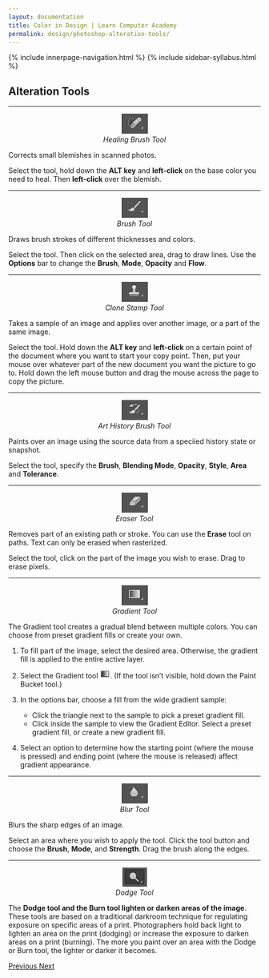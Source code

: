 ```yaml
---
layout: documentation
title: Color in Design | Learn Computer Academy
permalink: design/photoshop-alteration-tools/
---
```

<div class="loader">
{% include innerpage-navigation.html %}
{% include sidebar-syllabus.html %}
 <div class="page-content">
  <div class="content-wrapper">
   <div class="row">
    <div class="col-md-9 content">
     <!-- Your content goes started here -->
     <div class="doc-content">
      <h2>Alteration Tools</h2>
      <hr>
      <div class="row">
       <div class="col-md-2">
        <div class="img-block" style="text-align: center;">
         <img src="{{ site.baseurl }}/../assets/img/healing-brush-tool.png" alt="Healing Brush Tool" class="img-fluid">
         <span style="display: block;">
          <i>Healing Brush Tool</i>
         </span>
        </div>
       </div>
       <div class="col-md-10">
        <div class="text-block">
         <p>Corrects small blemishes in scanned photos.</p>
         <p>Select the tool, hold down the <b>ALT key</b> and <b>left-click</b> on the base color you need to heal. Then <b>left-click</b> over the blemish. </p>
        </div>
       </div>
      </div>
      <hr>
      <div class="row">
       <div class="col-md-2">
        <div class="img-block" style="text-align: center;">
         <img src="{{ site.baseurl }}/../assets/img/brush-tool.png" alt="Brush Tool" class="img-fluid">
         <span style="display: block;">
          <i>Brush Tool</i>
         </span>
        </div>
       </div>
       <div class="col-md-10">
        <div class="text-block">
         <p>Draws brush strokes of different thicknesses and colors.</p>
         <p>Select the tool. Then click on the selected area, drag to draw lines. Use the <b>Options</b> bar to change the <b>Brush</b>, <b>Mode</b>, <b>Opacity</b> and <b>Flow</b>. </p>
        </div>
       </div>
      </div>
      <hr>
      <div class="row">
       <div class="col-md-2">
        <div class="img-block" style="text-align: center;">
         <img src="{{ site.baseurl }}/../assets/img/clone-stamp-tool.png" alt="Clone Stamp Tool" class="img-fluid">
         <span style="display: block;">
          <i>Clone Stamp Tool</i>
         </span>
        </div>
       </div>
       <div class="col-md-10">
        <div class="text-block">
         <p>Takes a sample of an image and applies over another image, or a part of the same image.</p>
         <p>Select the tool. Hold down the <b>ALT key</b> and <b>left-click</b> on a certain point of the document where you want to start your copy point. Then, put your mouse over whatever part of the new document you want the picture to go to. Hold down the left mouse button and drag the mouse across the page to copy the picture. </p>
        </div>
       </div>
      </div>
      <hr>
      <div class="row">
       <div class="col-md-2">
        <div class="img-block" style="text-align: center;">
         <img src="{{ site.baseurl }}/../assets/img/art-history-brush.png" alt="Art History Brush Tool" class="img-fluid">
         <span style="display: block;">
          <i>Art History Brush Tool</i>
         </span>
        </div>
       </div>
       <div class="col-md-10">
        <div class="text-block">
         <p>Paints over an image using the source data from a speciied history state or snapshot.</p>
         <p>Select the tool, specify the <b>Brush</b>, <b>Blending Mode</b>, <b>Opacity</b>, <b>Style</b>, <b>Area</b> and <b>Tolerance</b>. </p>
        </div>
       </div>
      </div>
      <hr>
      <div class="row">
       <div class="col-md-2">
        <div class="img-block" style="text-align: center;">
         <img src="{{ site.baseurl }}/../assets/img/eraser-tool.png" alt="Eraser Tool" class="img-fluid">
         <span style="display: block;">
          <i>Eraser Tool</i>
         </span>
        </div>
       </div>
       <div class="col-md-10">
        <div class="text-block">
         <p>Removes part of an existing path or stroke. You can use the <b>Erase</b> tool on paths. Text can only be erased when rasterized. </p>
         <p>Select the tool, click on the part of the image you wish to erase. Drag to erase pixels.</p>
        </div>
       </div>
      </div>
      <hr>
      <div class="row">
       <div class="col-md-2">
        <div class="img-block" style="text-align: center;">
         <img src="{{ site.baseurl }}/../assets/img/gradient-tool.png" alt="Gradient Tool" class="img-fluid">
         <span style="display: block;">
          <i>Gradient Tool</i>
         </span>
        </div>
       </div>
       <div class="col-md-10">
        <div class="text-block">
         <p>The Gradient tool creates a gradual blend between multiple colors. You can choose from preset gradient fills or create your own.</p>
         <ol>
          <li>
           <p>To fill part of the image, select the desired area. Otherwise, the gradient fill is applied to the entire active layer.</p>
          </li>
          <li>
           <p>Select the Gradient tool <img src="{{ site.baseurl }}/../assets/img/gradient_Lg_N.png" alt="">. (If the tool isn’t visible, hold down the Paint Bucket tool.) </p>
          </li>
          <li>
           <p>In the options bar, choose a fill from the wide gradient sample:</p>
           <ul>
            <li>Click the triangle next to the sample to pick a preset gradient fill.</li>
            <li>Click inside the sample to view the Gradient Editor. Select a preset gradient fill, or create a new gradient fill.</li>
           </ul>
          </li>
          <li>
           <p>Select an option to determine how the starting point (where the mouse is pressed) and ending point (where the mouse is released) affect gradient appearance.</p>
          </li>
         </ol>
        </div>
       </div>
      </div>
      <hr>
      <div class="row">
       <div class="col-md-2">
        <div class="img-block" style="text-align: center;">
         <img src="{{ site.baseurl }}/../assets/img/blur-tool.png" alt="Blur Tool" class="img-fluid">
         <span style="display: block;">
          <i>Blur Tool</i>
         </span>
        </div>
       </div>
       <div class="col-md-10">
        <div class="text-block">
         <p>Blurs the sharp edges of an image.</p>
         <p>Select an area where you wish to apply the tool. Click the tool button and choose the <b>Brush</b>, <b>Mode</b>, and <b>Strength</b>. Drag the brush along the edges. </p>
        </div>
       </div>
      </div>
      <hr>
      <div class="row">
       <div class="col-md-2">
        <div class="img-block" style="text-align: center;">
         <img src="{{ site.baseurl }}/../assets/img/dodge-tool.png" alt="Dodge Tool" class="img-fluid">
         <span style="display: block;">
          <i>Dodge Tool</i>
         </span>
        </div>
       </div>
       <div class="col-md-10">
        <div class="text-block">
         <p>The <b>Dodge tool and the Burn tool lighten or darken areas of the image</b>. These tools are based on a traditional darkroom technique for regulating exposure on specific areas of a print. Photographers hold back light to lighten an area on the print (dodging) or increase the exposure to darken areas on a print (burning). The more you paint over an area with the Dodge or Burn tool, the lighter or darker it becomes. </p>
        </div>
       </div>
      </div>
     </div>
     <!-- /.Your content goes ends here -->
     <div class="footer-btn d-flex justify-content-between">
      <a href="photoshop-selection-tools" class="btn">
       <i class="fas fa-arrow-circle-left"></i>Previous </a>
      <a href="photoshop-drawing-selection-tools" class="btn">Next <i class="fas fa-arrow-circle-right"></i>
      </a>
     </div>
     <!-- /.End of footer button -->
    </div>
    <!-- Right Sidebar Start--> <?php include '../../includes/right-sidebar-innerpage.php'; ?>
    <!-- Right-Sidebar End -->
   </div>
  </div>

